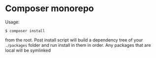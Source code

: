 # Composer monorepo

Usage:
```
$ composer install
```

from the root. Post install script will build a dependency tree of your `./packages` folder and run install in them in order. Any packages that are local will be symlinked
